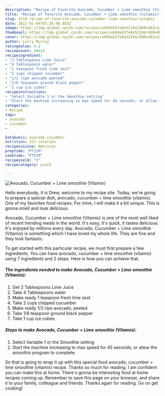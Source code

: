 ```yaml
---
description: "Recipe of Favorite Avocado, Cucumber + Lime smoothie (Vitamix)"
title: "Recipe of Favorite Avocado, Cucumber + Lime smoothie (Vitamix)"
slug: 4119-recipe-of-favorite-avocado-cucumber-lime-smoothie-vitamix
date: 2022-01-04T03:36:06.855Z
image: https://img-global.cpcdn.com/recipes/e669eb37e0a52194/680x482cq70/avocado-cucumber-lime-smoothie-vitamix-recipe-main-photo.jpg
thumbnail: https://img-global.cpcdn.com/recipes/e669eb37e0a52194/680x482cq70/avocado-cucumber-lime-smoothie-vitamix-recipe-main-photo.jpg
cover: https://img-global.cpcdn.com/recipes/e669eb37e0a52194/680x482cq70/avocado-cucumber-lime-smoothie-vitamix-recipe-main-photo.jpg
author: Larry Murray
ratingvalue: 4.2
reviewcount: 38622
recipeingredient:
- "2 Tablespoons Lime Juice"
- "4 Tablespoons water"
- "1 teaspoon fresh lime zest"
- "2 cups chipped cucumber"
- "1/2 ripe avocado peeled"
- "1/8 teaspoon ground black pepper"
- "1 cup ice cubes"
recipeinstructions:
- "Select Variable 1 or the Smoothie setting"
- "Start the machine increasing to max speed for 45 seconds; or allow the amoothis program to complete."
categories:
- Recipe
tags:
- avocado
- cucumber
- 

katakunci: avocado cucumber  
nutrition: 227 calories
recipecuisine: American
preptime: "PT11M"
cooktime: "PT51M"
recipeyield: "3"
recipecategory: Lunch

---
```



![Avocado, Cucumber + Lime smoothie (Vitamix)](https://img-global.cpcdn.com/recipes/e669eb37e0a52194/680x482cq70/avocado-cucumber-lime-smoothie-vitamix-recipe-main-photo.jpg)

Hello everybody, it is Drew, welcome to my recipe site. Today, we're going to prepare a special dish, avocado, cucumber + lime smoothie (vitamix). One of my favorites food recipes. For mine, I will make it a bit unique. This is gonna smell and look delicious.



Avocado, Cucumber + Lime smoothie (Vitamix) is one of the most well liked of recent trending meals in the world. It's easy, it's quick, it tastes delicious. It's enjoyed by millions every day. Avocado, Cucumber + Lime smoothie (Vitamix) is something which I have loved my whole life. They are fine and they look fantastic.


To get started with this particular recipe, we must first prepare a few ingredients. You can have avocado, cucumber + lime smoothie (vitamix) using 7 ingredients and 2 steps. Here is how you can achieve that.

<!--inarticleads1-->

##### The ingredients needed to make Avocado, Cucumber + Lime smoothie (Vitamix):

1. Get 2 Tablespoons Lime Juice
1. Take 4 Tablespoons water
1. Make ready 1 teaspoon fresh lime zest
1. Take 2 cups chipped cucumber
1. Make ready 1/2 ripe avocado, peeled
1. Take 1/8 teaspoon ground black pepper
1. Take 1 cup ice cubes




<!--inarticleads2-->

##### Steps to make Avocado, Cucumber + Lime smoothie (Vitamix):

1. Select Variable 1 or the Smoothie setting
1. Start the machine increasing to max speed for 45 seconds; or allow the amoothis program to complete.




So that is going to wrap it up with this special food avocado, cucumber + lime smoothie (vitamix) recipe. Thanks so much for reading. I am confident you can make this at home. There's gonna be interesting food at home recipes coming up. Remember to save this page on your browser, and share it to your family, colleague and friends. Thanks again for reading. Go on get cooking!
